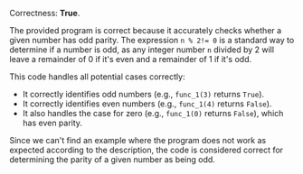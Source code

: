 Correctness: **True**.

The provided program is correct because it accurately checks whether a given number has odd parity. The expression `n % 2!= 0` is a standard way to determine if a number is odd, as any integer number `n` divided by 2 will leave a remainder of 0 if it's even and a remainder of 1 if it's odd. 

This code handles all potential cases correctly: 
- It correctly identifies odd numbers (e.g., `func_1(3)` returns `True`).
- It correctly identifies even numbers (e.g., `func_1(4)` returns `False`).
- It also handles the case for zero (e.g., `func_1(0)` returns `False`), which has even parity.

Since we can't find an example where the program does not work as expected according to the description, the code is considered correct for determining the parity of a given number as being odd.